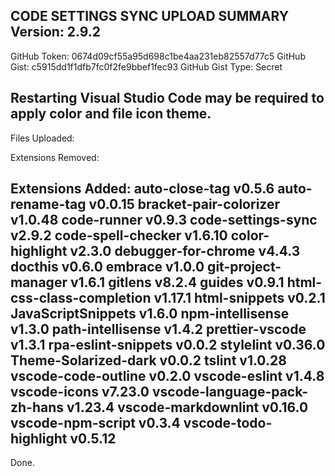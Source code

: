 CODE SETTINGS SYNC UPLOAD SUMMARY
Version: 2.9.2
--------------------
GitHub Token: 0674d09cf55a95d698c1be4aa231eb82557d77c5
GitHub Gist: c5915dd1f1dfb7fc0f2fe9bbef1fec93
GitHub Gist Type: Secret

Restarting Visual Studio Code may be required to apply color and file icon theme.
--------------------
Files Uploaded:

  Extensions Removed:

Extensions Added:
  auto-close-tag v0.5.6
  auto-rename-tag v0.0.15
  bracket-pair-colorizer v1.0.48
  code-runner v0.9.3
  code-settings-sync v2.9.2
  code-spell-checker v1.6.10
  color-highlight v2.3.0
  debugger-for-chrome v4.4.3
  docthis v0.6.0
  embrace v1.0.0
  git-project-manager v1.6.1
  gitlens v8.2.4
  guides v0.9.1
  html-css-class-completion v1.17.1
  html-snippets v0.2.1
  JavaScriptSnippets v1.6.0
  npm-intellisense v1.3.0
  path-intellisense v1.4.2
  prettier-vscode v1.3.1
  rpa-eslint-snippets v0.0.2
  stylelint v0.36.0
  Theme-Solarized-dark v0.0.2
  tslint v1.0.28
  vscode-code-outline v0.2.0
  vscode-eslint v1.4.8
  vscode-icons v7.23.0
  vscode-language-pack-zh-hans v1.23.4
  vscode-markdownlint v0.16.0
  vscode-npm-script v0.3.4
  vscode-todo-highlight v0.5.12
--------------------
Done.